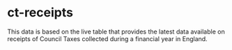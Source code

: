 # ct-receipts
This data is based on the live table that provides the latest data available on receipts of Council Taxes collected during a financial year in England. 
